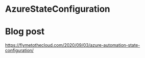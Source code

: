# AzureStateConfiguration

# Blog post
https://flymetothecloud.com/2020/09/03/azure-automation-state-configuration/
